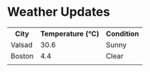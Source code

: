 # Weather Updates

<!-- WEATHER-UPDATE-START -->
<table><tr><th>City</th><th>Temperature (°C)</th><th>Condition</th></tr><tr><td>Valsad</td><td>30.6</td><td>Sunny</td></tr><tr><td>Boston</td><td>4.4</td><td>Clear</td></tr><tr><td></td><td></td><td></td></tr></table>
<!-- WEATHER-UPDATE-END -->

